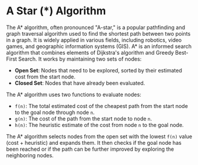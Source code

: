 # A Star (*)  Algorithm 

The A* algorithm, often pronounced "A-star," is a popular pathfinding and graph traversal algorithm used to find the shortest path between two points in a graph. It is widely applied in various fields, including robotics, video games, and geographic information systems (GIS). A* is an informed search algorithm that combines elements of Dijkstra's algorithm and Greedy Best-First Search.
It works by maintaining two sets of nodes:

- **Open Set**: Nodes that need to be explored, sorted by their estimated cost from the start node.
- **Closed Set**: Nodes that have already been evaluated.

The A* algorithm uses two functions to evaluate nodes:

- `f(n)`: The total estimated cost of the cheapest path from the start node to the goal node through node `n`.
- `g(n)`: The cost of the path from the start node to node `n`.
- `h(n)`: The heuristic estimate of the cost from node `n` to the goal node.

The A* algorithm selects nodes from the open set with the lowest `f(n)` value (cost + heuristic) and expands them. It then checks if the goal node has been reached or if the path can be further improved by exploring the neighboring nodes.




